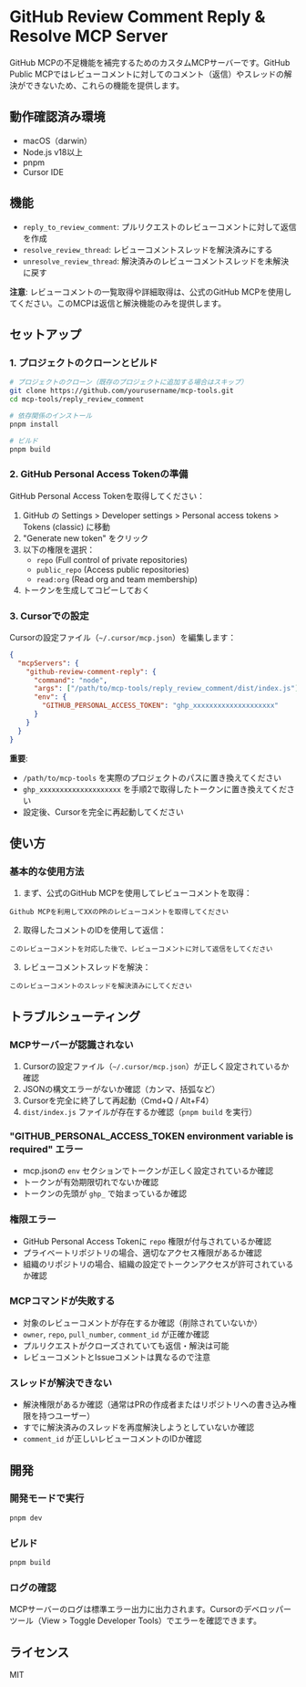 # GitHub Review Comment Reply & Resolve MCP Server

GitHub MCPの不足機能を補完するためのカスタムMCPサーバーです。GitHub Public MCPではレビューコメントに対してのコメント（返信）やスレッドの解決ができないため、これらの機能を提供します。

## 動作確認済み環境

- macOS（darwin）
- Node.js v18以上
- pnpm
- Cursor IDE

## 機能

- `reply_to_review_comment`: プルリクエストのレビューコメントに対して返信を作成
- `resolve_review_thread`: レビューコメントスレッドを解決済みにする
- `unresolve_review_thread`: 解決済みのレビューコメントスレッドを未解決に戻す

**注意**: レビューコメントの一覧取得や詳細取得は、公式のGitHub MCPを使用してください。このMCPは返信と解決機能のみを提供します。

## セットアップ

### 1. プロジェクトのクローンとビルド

```bash
# プロジェクトのクローン（既存のプロジェクトに追加する場合はスキップ）
git clone https://github.com/yourusername/mcp-tools.git
cd mcp-tools/reply_review_comment

# 依存関係のインストール
pnpm install

# ビルド
pnpm build
```

### 2. GitHub Personal Access Tokenの準備

GitHub Personal Access Tokenを取得してください：

1. GitHub の Settings > Developer settings > Personal access tokens > Tokens (classic) に移動
2. "Generate new token" をクリック
3. 以下の権限を選択：
   - `repo` (Full control of private repositories)
   - `public_repo` (Access public repositories)
   - `read:org` (Read org and team membership)
4. トークンを生成してコピーしておく

### 3. Cursorでの設定

Cursorの設定ファイル（`~/.cursor/mcp.json`）を編集します：

```json
{
  "mcpServers": {
    "github-review-comment-reply": {
      "command": "node",
      "args": ["/path/to/mcp-tools/reply_review_comment/dist/index.js"],
      "env": {
        "GITHUB_PERSONAL_ACCESS_TOKEN": "ghp_xxxxxxxxxxxxxxxxxxxx"
      }
    }
  }
}
```

**重要**: 
- `/path/to/mcp-tools` を実際のプロジェクトのパスに置き換えてください
- `ghp_xxxxxxxxxxxxxxxxxxxx` を手順2で取得したトークンに置き換えてください
- 設定後、Cursorを完全に再起動してください

## 使い方

### 基本的な使用方法

1. まず、公式のGitHub MCPを使用してレビューコメントを取得：

```
Github MCPを利用してXXのPRのレビューコメントを取得してください
```

2. 取得したコメントのIDを使用して返信：

```
このレビューコメントを対応した後で、レビューコメントに対して返信をしてください
```

3. レビューコメントスレッドを解決：

```
このレビューコメントのスレッドを解決済みにしてください
```

## トラブルシューティング

### MCPサーバーが認識されない

1. Cursorの設定ファイル（`~/.cursor/mcp.json`）が正しく設定されているか確認
2. JSONの構文エラーがないか確認（カンマ、括弧など）
3. Cursorを完全に終了して再起動（Cmd+Q / Alt+F4）
4. `dist/index.js` ファイルが存在するか確認（`pnpm build` を実行）

### "GITHUB_PERSONAL_ACCESS_TOKEN environment variable is required" エラー

- mcp.jsonの `env` セクションでトークンが正しく設定されているか確認
- トークンが有効期限切れでないか確認
- トークンの先頭が `ghp_` で始まっているか確認

### 権限エラー

- GitHub Personal Access Tokenに `repo` 権限が付与されているか確認
- プライベートリポジトリの場合、適切なアクセス権限があるか確認
- 組織のリポジトリの場合、組織の設定でトークンアクセスが許可されているか確認

### MCPコマンドが失敗する

- 対象のレビューコメントが存在するか確認（削除されていないか）
- `owner`, `repo`, `pull_number`, `comment_id` が正確か確認
- プルリクエストがクローズされていても返信・解決は可能
- レビューコメントとIssueコメントは異なるので注意

### スレッドが解決できない

- 解決権限があるか確認（通常はPRの作成者またはリポジトリへの書き込み権限を持つユーザー）
- すでに解決済みのスレッドを再度解決しようとしていないか確認
- `comment_id` が正しいレビューコメントのIDか確認

## 開発

### 開発モードで実行

```bash
pnpm dev
```

### ビルド

```bash
pnpm build
```

### ログの確認

MCPサーバーのログは標準エラー出力に出力されます。Cursorのデベロッパーツール（View > Toggle Developer Tools）でエラーを確認できます。

## ライセンス

MIT 